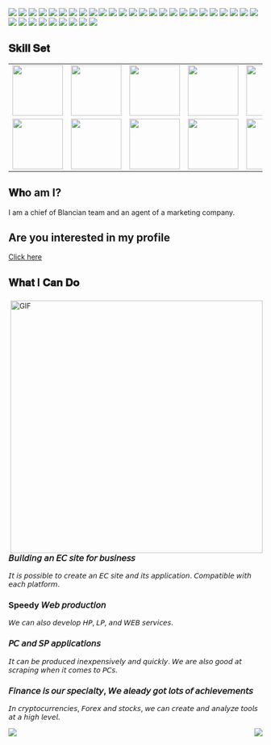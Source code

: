 
![](https://img.shields.io/badge/Framework-React-informational?style=flat&logo=react&logoColor=white&color=3bac3a)
![](https://img.shields.io/badge/Framework-Vue-informational?style=flat&logo=vue.js&logoColor=white&color=3bac3a)
![](https://img.shields.io/badge/Framework-Angular-informational?style=flat&logo=angular&logoColor=white&color=3bac3a)
![](https://img.shields.io/badge/Framework-Ruby_On_Rails-informational?style=flat&logo=ruby&logoColor=white&color=3bac3a)
![](https://img.shields.io/badge/Framework-Laravel-informational?style=flat&logo=laravel&logoColor=white&color=3bac3a)
![](https://img.shields.io/badge/Framework-Wordpress-informational?style=flat&logo=laravel&logoColor=white&color=3bac3a)
![](https://img.shields.io/badge/Framework-Electron-informational?style=flat&logo=electron&logoColor=white&color=3bac3a)
![](https://img.shields.io/badge/Framework-React_Native-informational?style=flat&logo=react&logoColor=white&color=3bac3a)
![](https://img.shields.io/badge/Framework-Ionic-informational?style=flat&logo=ionic&logoColor=white&color=3bac3a)
![](https://img.shields.io/badge/Framework-Quasar-informational?style=flat&logo=quasar&logoColor=white&color=3bac3a)
![](https://img.shields.io/badge/Framework-Native_Script-informational?style=flat&logo=nativescript&logoColor=white&color=3bac3a)
![](https://img.shields.io/badge/Language-JavaScript-informational?style=flat&logo=javascript&logoColor=white&color=3bac3a)
![](https://img.shields.io/badge/Language-TypeScript-informational?style=flat&logo=typescript&logoColor=white&color=3bac3a)
![](https://img.shields.io/badge/Language-PHP-informational?style=flat&logo=php&logoColor=white&color=3bac3a)
![](https://img.shields.io/badge/Language-Python-informational?style=flat&logo=python&logoColor=white&color=3bac3a)
![](https://img.shields.io/badge/Language-Go-informational?style=flat&logo=go&logoColor=white&color=3bac3a)
![](https://img.shields.io/badge/CI/CD-Github_Action-informational?style=flat&logo=github&logoColor=white&color=3bac3a)
![](https://img.shields.io/badge/CI/CD-Jenkins-informational?style=flat&logo=jenkins&logoColor=white&color=3bac3a)
![](https://img.shields.io/badge/CI/CD-Circle_CI-informational?style=flat&logo=circleci&logoColor=white&color=3bac3a)
![](https://img.shields.io/badge/Database-PostgreSQL-informational?style=flat&logo=postgresql&logoColor=white&color=3bac3a)
![](https://img.shields.io/badge/Database-MySQL-informational?style=flat&logo=mysql&logoColor=white&color=3bac3a)
![](https://img.shields.io/badge/Database-MongoDB-informational?style=flat&logo=mongodb&logoColor=white&color=3bac3a)
![](https://img.shields.io/badge/Database-Sqlite-informational?style=flat&logo=sqlite&logoColor=white&color=3bac3a)
![](https://img.shields.io/badge/OS-MacOS-informational?style=flat&logo=apple&logoColor=white&color=3bac3a)
![](https://img.shields.io/badge/Shell-Bash-informational?style=flat&logo=gnu-bash&logoColor=white&color=3bac3a)
![](https://img.shields.io/badge/Tools-Docker-informational?style=flat&logo=docker&logoColor=white&color=3bac3a)
![](https://img.shields.io/badge/Cloud-Digital_Ocean-informational?style=flat&logo=digitalocean&logoColor=white&color=3bac3a)
![](https://img.shields.io/badge/Cloud-AWS-informational?style=flat&logo=Amazon&logoColor=white&color=3bac3a)
![](https://img.shields.io/badge/Network-BitCoin-informational?style=flat&logo=bitcoin&logoColor=white&color=3bac3a)
![](https://img.shields.io/badge/Network-Ethereum-informational?style=flat&logo=ethereum&logoColor=white&color=3bac3a)
![](https://img.shields.io/badge/Language-Solidity-informational?style=flat&logo=solidity&logoColor=white&color=3bac3a)
![](https://img.shields.io/badge/Token-ERC721-informational?style=flat&logo=erc721&logoColor=white&color=3bac3a)
![](https://img.shields.io/badge/Token-ERC1155-informational?style=flat&logo=erc1155&logoColor=white&color=3bac3a)
![](https://img.shields.io/badge/Token-ERC20-informational?style=flat&logo=erc20&logoColor=white&color=3bac3a)


## 𝐒𝐤𝐢𝐥𝐥 𝐒𝐞𝐭
<table>
  <tr>
    <td><img src="https://cdn.iconscout.com/icon/free/png-64/nginx-4-1174926.png" width="100"></td>
    <td><img src="https://cdn.iconscout.com/icon/free/png-64/node-js-1174925.png" width="100"></td>
    <td><img src="https://cdn.iconscout.com/icon/free/png-64/react-3-1175109.png" width="100"></td>
    <td><img src="https://cdn.iconscout.com/icon/free/png-64/vue-282497.png" width="100"></td>
    <td><img src="https://cdn.iconscout.com/icon/free/png-64/javascript-24-1174950.png" width="100"></td>
    <td><img src="https://cdn.iconscout.com/icon/free/png-64/github-170-1175028.png" width="100"></td>
    <td><img src="https://cdn.iconscout.com/icon/free/png-64/mysql-18-1174938.png" width="100"></td>
    <td><img src="https://cdn.iconscout.com/icon/free/png-64/java-59-1174952.png" width="100"></td>
    <td><img src="https://cdn.iconscout.com/icon/free/png-64/cakephp-3-1175050.png" width="100"></td>
    <td><img src="https://cdn.iconscout.com/icon/free/png-64/html5-2474805-2056091.png" width="100"></td>
    <td><img src="https://cdn.iconscout.com/icon/free/png-64/webpack-1-1174980.png" width="100"></td>
    <td><img src="https://cdn.iconscout.com/icon/free/png-64/visualstudio-1-1174964.png" width="100"></td>
    <td><img src="https://cdn.iconscout.com/icon/free/png-64/django-11-1175036.png" width="100"></td>
    <td><img src="https://cdn.iconscout.com/icon/free/png-64/wordpress-2752021-2284838.png" width="100"></td>
   </tr>
    <tr>
      <td><img src="https://cdn.iconscout.com/icon/free/png-64/asp-3-226071.png" width="100"></td>
      <td><img src="https://cdn.iconscout.com/icon/free/png-64/python-2-226051.png" width="100"></td>
      <td><img src="https://cdn.iconscout.com/icon/free/png-64/laravel-226015.png" width="100"></td>
    <td><img src="https://cdn.iconscout.com/icon/free/png-64/typescript-1174965.png" width="100"></td>
    <td><img src="https://cdn.iconscout.com/icon/free/png-64/symfony-3-1174988.png" width="100"></td>
    <td><img src="https://cdn.iconscout.com/icon/free/png-64/swift-18-1174990.png" width="100"></td>
    <td><img src="https://cdn.iconscout.com/icon/free/png-64/rubymine-1175004.png" width="100"></td>
    <td><img src="https://cdn.iconscout.com/icon/free/png-64/ionic-4-1175016.png" width="100"></td>
    <td><img src="https://cdn.iconscout.com/icon/free/png-64/pycharm-1175008.png" width="100"></td>
    <td><img src="https://cdn.iconscout.com/icon/free/png-64/gradle-2-1174969.png" width="100"></td>
    <td><img src="https://cdn.iconscout.com/icon/free/png-64/go-76-1175027.png" width="100"></td>
    <td><img src="https://cdn.iconscout.com/icon/free/png-64/apple-1237-1174963.png" width="100"></td>
    <td><img src="https://cdn.iconscout.com/icon/free/png-64/electron-67-1175035.png" width="100"></td>
    <td><img src="https://cdn.iconscout.com/icon/free/png-64/angular-3-226070.png" width="100"></td>
   </tr>
  </table>

## 𝐖𝐡o am I?

I am a chief of Blancian team and an agent of a marketing company.

## Are you interested in my profile

[Click here](https://yudev0401.github.io/)


## 𝐖𝐡𝐚𝐭 I 𝐂𝐚𝐧 𝐃𝐨

<div>
<img align="right" alt="GIF" src="https://media.giphy.com/media/pFwRzOLfuGHok/giphy.gif" width="500" />
 
### 𝘉𝘶𝘪𝘭𝘥𝘪𝘯𝘨 𝘢𝘯 𝘌𝘊 𝘴𝘪𝘵𝘦 𝘧𝘰𝘳 𝘣𝘶𝘴𝘪𝘯𝘦𝘴𝘴
𝘐𝘵 𝘪𝘴 𝘱𝘰𝘴𝘴𝘪𝘣𝘭𝘦 𝘵𝘰 𝘤𝘳𝘦𝘢𝘵𝘦 𝘢𝘯 𝘌𝘊 𝘴𝘪𝘵𝘦 𝘢𝘯𝘥 𝘪𝘵𝘴 𝘢𝘱𝘱𝘭𝘪𝘤𝘢𝘵𝘪𝘰𝘯. 𝘊𝘰𝘮𝘱𝘢𝘵𝘪𝘣𝘭𝘦 𝘸𝘪𝘵𝘩 𝘦𝘢𝘤𝘩 𝘱𝘭𝘢𝘵𝘧𝘰𝘳𝘮.

### Speedy 𝘞𝘦𝘣 𝘱𝘳𝘰𝘥𝘶𝘤𝘵𝘪𝘰𝘯
𝘞𝘦 𝘤𝘢𝘯 𝘢𝘭𝘴𝘰 𝘥𝘦𝘷𝘦𝘭𝘰𝘱 𝘏𝘗, 𝘓𝘗, 𝘢𝘯𝘥 𝘞𝘌𝘉 𝘴𝘦𝘳𝘷𝘪𝘤𝘦𝘴.

### 𝘗𝘊 𝘢𝘯𝘥 𝘚𝘗 𝘢𝘱𝘱𝘭𝘪𝘤𝘢𝘵𝘪𝘰𝘯𝘴
𝘐𝘵 𝘤𝘢𝘯 𝘣𝘦 𝘱𝘳𝘰𝘥𝘶𝘤𝘦𝘥 𝘪𝘯𝘦𝘹𝘱𝘦𝘯𝘴𝘪𝘷𝘦𝘭𝘺 𝘢𝘯𝘥 𝘲𝘶𝘪𝘤𝘬𝘭𝘺. 𝘞𝘦 𝘢𝘳𝘦 𝘢𝘭𝘴𝘰 𝘨𝘰𝘰𝘥 𝘢𝘵 𝘴𝘤𝘳𝘢𝘱𝘪𝘯𝘨 𝘸𝘩𝘦𝘯 𝘪𝘵 𝘤𝘰𝘮𝘦𝘴 𝘵𝘰 𝘗𝘊𝘴.

### 𝘍𝘪𝘯𝘢𝘯𝘤𝘦 𝘪𝘴 𝘰𝘶𝘳 𝘴𝘱𝘦𝘤𝘪𝘢𝘭𝘵𝘺, 𝘞𝘦 𝘢𝘭𝘦𝘢𝘥𝘺 𝘨𝘰𝘵 𝘭𝘰𝘵𝘴 𝘰𝘧 𝘢𝘤𝘩𝘪𝘦𝘷𝘦𝘮𝘦𝘯𝘵𝘴
𝘐𝘯 𝘤𝘳𝘺𝘱𝘵𝘰𝘤𝘶𝘳𝘳𝘦𝘯𝘤𝘪𝘦𝘴, 𝘍𝘰𝘳𝘦𝘹 𝘢𝘯𝘥 𝘴𝘵𝘰𝘤𝘬𝘴, 𝘸𝘦 𝘤𝘢𝘯 𝘤𝘳𝘦𝘢𝘵𝘦 𝘢𝘯𝘥 𝘢𝘯𝘢𝘭𝘺𝘻𝘦 𝘵𝘰𝘰𝘭𝘴 𝘢𝘵 𝘢 𝘩𝘪𝘨𝘩 𝘭𝘦𝘷𝘦𝘭.

</div>

<img align="left" src="https://visitor-badge.laobi.icu/badge?page_id=BestSilverTiger.BestSilverTiger" />
<img align="right" src="https://img.shields.io/github/followers/BestSilverTiger?label=Follow&style=social" />
